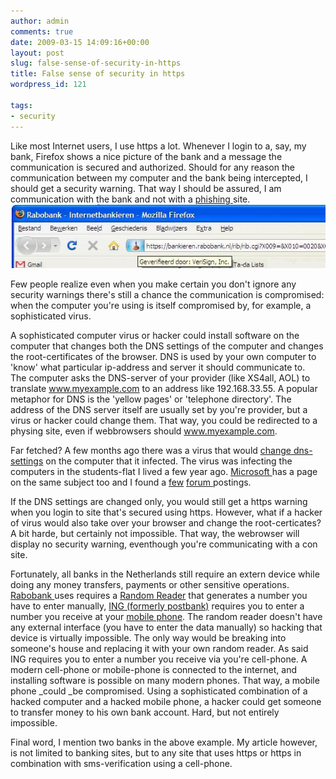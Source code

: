 ```yaml
---
author: admin
comments: true
date: 2009-03-15 14:09:16+00:00
layout: post
slug: false-sense-of-security-in-https
title: False sense of security in https
wordpress_id: 121

tags:
- security
---
```


Like most Internet users, I use https a lot. Whenever I login to a, say, my bank, Firefox shows a nice picture of the bank and a message the communication is secured and authorized. Should for any reason the communication between my computer and the bank being intercepted, I should get a security warning. That way I should be assured, I am communication with the bank and not with a [phishing ](http://www.xs4all.nl/veiligheid/phishing/)site.
![https-example1](/wp-content/uploads/2009/03/https-example1.jpg)

Few people realize even when you make certain you don't ignore any security warnings there's still a chance the communication is compromised: when the computer you're using is itself compromised by, for example, a sophisticated virus.

A sophisticated computer virus or hacker could install software on the computer that changes both the DNS settings of the computer and changes the root-certificates of the browser.
DNS is used by your own computer to 'know' what particular ip-address and server it should communicate to.  The computer asks the DNS-server of your provider (like XS4all, AOL) to translate www.myexample.com to an address like 192.168.33.55. A popular metaphor for DNS is the 'yellow pages' or 'telephone directory'.
The address of the DNS server itself are usually set by you're provider, but a virus or hacker could change them. That way, you could be redirected to a physing site, even if webbrowsers should www.myexample.com.

Far fetched? A few months ago there was a virus that would [change dns-settings](http://www.f-secure.com/v-descs/dnschang.shtml) on the computer that it infected. The virus was infecting the computers in the students-flat I lived a few year ago. [Microsoft ](http://support.microsoft.com/kb/827315)has a page on the same subject too and I found a [few](http://forums.whatthetech.com/Hijack_Logs_Unable_change_DNS_servers_t97718.html) [forum ](http://www.technologyquestions.com/technology/889548-post4.html)postings.

If the DNS settings are changed only, you would still get a https warning when you login to site that's secured using https. However, what if a hacker of virus would also take over your browser and change the root-certicates? A bit harde, but certainly not impossible. That way, the webrowser will display no security warning, eventhough you're communicating with a con site.

Fortunately, all banks in the Netherlands still require an extern device while doing any money transfers, payments or other sensitive operations. [Rabobank ](http://www.rabobank.nl/particulieren/)uses requires a [Random Reader](http://www.rabobank.nl/particulieren/servicemenu/toegankelijkheid/moeite_met_zien/random_reader_comfort/) that generates a number you have to enter manually, [ING (formerly postbank)](http://www.ing.nl/particulier/) requires you to enter a number you receive at your [mobile phone](http://www.ing.nl/zakelijk/klantenservice/veelgestelde-vragen/internetbankieren/internetbankieren/tan-codes/algemeen/index.aspx?faquri=tcm:7-21922).
The random reader doesn't have any external interface (you have to enter the data manually) so hacking that device is virtually impossible. The only way would be breaking into someone's house and replacing it with your own random reader.
As said ING requires you to enter a number you receive via you're cell-phone. A modern cell-phone or mobile-phone is connected to the internet, and installing software is possible on many modern phones. That way, a mobile phone _could _be compromised. Using a sophisticated combination of a hacked computer and a hacked mobile phone, a hacker could get someone to transfer money to his own bank account. Hard, but not entirely impossible.

Final word, I mention two banks in the above example. My article however, is not limited to banking sites, but to any site that uses https or https in combination with sms-verification using a cell-phone.
